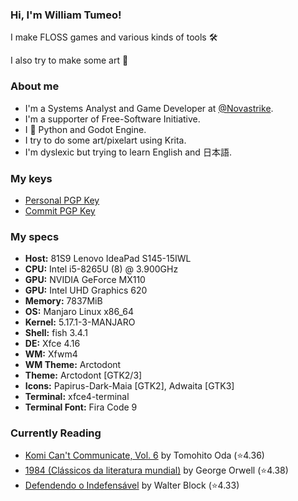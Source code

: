 ### Hi, I'm William Tumeo!

I make FLOSS games and various kinds of tools 🛠

I also try to make some art 🎨


### About me

- I'm a Systems Analyst and Game Developer at [@Novastrike](https://github.com/Novastrike).
- I'm a supporter of Free-Software Initiative.
- I 💜 Python and Godot Engine.
- I try to do some art/pixelart using Krita.
- I'm dyslexic but trying to learn English and 日本語.


### My keys

- [Personal PGP Key](https://tumeo.space/keys/gpg.pem.txt)
- [Commit PGP Key](https://tumeo.space/keys/git.pem.txt)


### My specs

- **Host:** 81S9 Lenovo IdeaPad S145-15IWL
- **CPU:** Intel i5-8265U (8) @ 3.900GHz
- **GPU:** NVIDIA GeForce MX110 
- **GPU:** Intel UHD Graphics 620
- **Memory:** 7837MiB
- **OS:** Manjaro Linux x86_64
- **Kernel:** 5.17.1-3-MANJARO
- **Shell:** fish 3.4.1
- **DE:** Xfce 4.16
- **WM:** Xfwm4
- **WM Theme:** Arctodont
- **Theme:** Arctodont [GTK2/3]
- **Icons:** Papirus-Dark-Maia [GTK2], Adwaita [GTK3]
- **Terminal:** xfce4-terminal
- **Terminal Font:** Fira Code 9

### Currently Reading

<!-- GOODREADS-LIST:START -->
- [Komi Can't Communicate, Vol. 6](https://www.goodreads.com/review/show/5063624095?utm_medium=api&utm_source=rss) by Tomohito Oda (⭐️4.36)
- [1984 (Clássicos da literatura mundial)](https://www.goodreads.com/review/show/4770047411?utm_medium=api&utm_source=rss) by George Orwell (⭐️4.38)
- [Defendendo o Indefensável](https://www.goodreads.com/review/show/4549732905?utm_medium=api&utm_source=rss) by Walter Block (⭐️4.33)
<!-- GOODREADS-LIST:END -->
